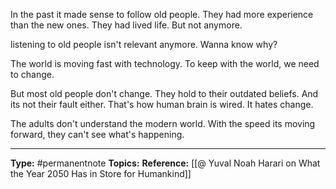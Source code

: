 In the past it made sense to follow old people. They had more experience than the new ones. They had lived life. But not anymore.

listening to old people isn't relevant anymore. Wanna know why?

The world is moving fast with technology. To keep with the world, we need to change. 

But most old people don't change. They hold to their outdated beliefs. And its not their fault either. That's how human brain is wired. It hates change.

The adults don't understand the modern world. With the speed its moving forward, they can't see what's happening. 


----
**Type:** #permanentnote 
**Topics:** 
**Reference:** [[@ Yuval Noah Harari on What the Year 2050 Has in Store for Humankind]]

